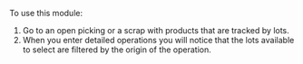 To use this module:

1.  Go to an open picking or a scrap with products that are tracked by
    lots.
2.  When you enter detailed operations you will notice that the lots
    available to select are filtered by the origin of the operation.
